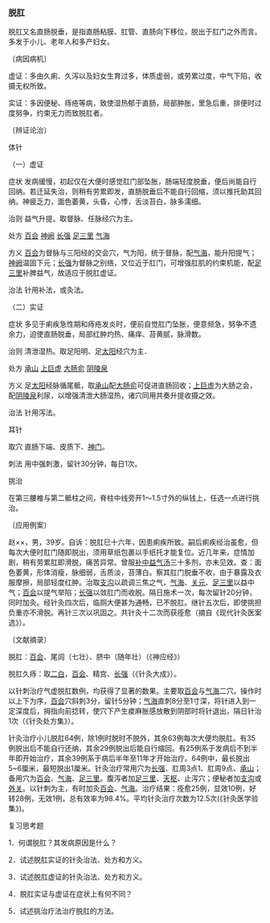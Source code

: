 ### 脱肛

脱肛又名直肠脱垂，是指直肠粘膜、肛管、直肠向下移位，脱出于肛门之外而言。多发于小儿、老年人和多产妇女。

〔病因病机〕

虚证：多由久痢、久泻以及妇女生育过多，体质虚弱，或劳累过度，中气下陷，收摄无权所致。

实证：多因便秘、痔疮等病，致使湿热郁于直肠，局部肿胀，里急后重，排便时过度努争，约束无力而致脱肛者。

〔辨证论治〕

体针

（一）虚证

症状  发病缓慢，初起仅在大便时感觉肛门部坠胀，肠端轻度脱垂，便后尚能自行回纳。若迁延失治，则稍有劳累即发，直肠脱垂后不能自行回缩，须以推托助其回纳。神疲乏力，面色萎黄，头昏，心悸，舌淡苔白，脉多濡细。

治则  益气升提。取督脉、任脉经穴为主。

处方  [百会](https://www.gmzyjc.com/read/zjs/zjs3.2.2-0.0.1.3.20.md)  [神阙](https://www.gmzyjc.com/read/zjs/zjs3.2.1-0.1.1.3.7.md)  [长强](https://www.gmzyjc.com/read/zjs/zjs3.2.2-0.0.1.3.1.md)  [足三里](https://www.gmzyjc.com/read/zjs/zjs3.1.1-3-0.1.3.3.36.md)  [气海](https://www.gmzyjc.com/read/zjs/zjs3.2.1-0.1.1.3.6.md)

方义  [百会](https://www.gmzyjc.com/read/zjs/zjs3.2.2-0.0.1.3.20.md)为督脉与三阳经的交会穴，气为阳，统于督脉，配[气海](https://www.gmzyjc.com/read/zjs/zjs3.2.1-0.1.1.3.6.md)，能升阳提气；[神阙](https://www.gmzyjc.com/read/zjs/zjs3.2.1-0.1.1.3.7.md)温固下元；[长强](https://www.gmzyjc.com/read/zjs/zjs3.2.2-0.0.1.3.1.md)为督脉之别络，又位近于肛门，可增强肛肌的约束机能，配[足三里](https://www.gmzyjc.com/read/zjs/zjs3.1.1-3-0.1.3.3.36.md)补脾益气，故适应于脱肛虚证。

治法  针用补法，或灸法。

（二）实证

症状  多见于痢疾急性期和痔疮发炎时，便前自觉肛门坠胀，便意频急，努争不遗余力，迫使直肠脱垂，局部红肿灼热、痛痒、苔黄腻，脉滑数。

治则  清泄湿热。取足阳明、足[太阳](https://www.gmzyjc.com/read/zjs/zjs3.4-0.1.1.4.0.md)经穴为主．

处方  [承山](https://www.gmzyjc.com/read/zjs/zjs3.1.7-8-0.0.1.3.57.md)  [上巨虚](https://www.gmzyjc.com/read/zjs/zjs3.1.1-3-0.1.3.3.37.md)  [大肠俞](https://www.gmzyjc.com/read/zjs/zjs3.1.7-8-0.0.1.3.25.md)  [阴陵泉](https://www.gmzyjc.com/read/zjs/zjs3.1.4-6-0.0.1.3.9.md)

方义  足[太阳](https://www.gmzyjc.com/read/zjs/zjs3.4-0.1.1.4.0.md)经脉循尾骶，取[承山](https://www.gmzyjc.com/read/zjs/zjs3.1.7-8-0.0.1.3.57.md)配[大肠俞](https://www.gmzyjc.com/read/zjs/zjs3.1.7-8-0.0.1.3.25.md)可促进直肠回收；[上巨虚](https://www.gmzyjc.com/read/zjs/zjs3.1.1-3-0.1.3.3.37.md)为大肠之会，配[阴陵泉](https://www.gmzyjc.com/read/zjs/zjs3.1.4-6-0.0.1.3.9.md)利尿，以增强清泄大肠湿热，诸穴同用共奏升提收摄之效。

治法  针用泻法。

耳针

取穴  直肠下端、皮质下、[神门](https://www.gmzyjc.com/read/zjs/zjs3.1.4-6-0.0.2.3.7.md)。

刺法  用中强刺激，留针30分钟，每日1次。

挑治

在第三腰椎与第二骶柱之间，脊柱中线旁开1～1.5寸外的纵钱上，任选一点进行挑治。

〔应用例案〕

赵××，男，39岁。自诉：脱肛巳十六年，因患痢疾所致。嗣后痢疾经治虽愈，但每次大便时肛门随即脱出，须用草纸包裹以手纸托才能复位。近几年来，症情加剧，稍有劳累肛即滑脱，痛苦异常。曾服[补中益气汤](https://www.gmzyjc.com/read/fjx/fjx07-0.2.0.0.0.md)三十多剂，亦未见效。查：面色萎黄，形体消瘦，脉细弱，舌质淡，苔薄白。察其肛门脱垂不收，由于暴露及衣服摩擦，局部轻度红肿。治取[支沟](https://www.gmzyjc.com/read/zjs/zjs3.1.9-12-0.0.2.3.6.md)以疏调三焦之气，[气海](https://www.gmzyjc.com/read/zjs/zjs3.2.1-0.1.1.3.6.md)、[关元](https://www.gmzyjc.com/read/zjs/zjs3.2.1-0.1.1.3.4.md)、[足三里](https://www.gmzyjc.com/read/zjs/zjs3.1.1-3-0.1.3.3.36.md)以益中气；[百会](https://www.gmzyjc.com/read/zjs/zjs3.2.2-0.0.1.3.20.md)以提气举陷；[长强](https://www.gmzyjc.com/read/zjs/zjs3.2.2-0.0.1.3.1.md)以敛肛门而收脱。隔日施术一次，每次留针20分钟，同时加灸。经针灸四次后，临厕大便甚为通畅，已不脱肛。继针五次后，即使挑担负重亦不滑脱。再针三次以巩固之。共针灸十二次而获痊愈（摘自《现代针灸医案选》）。

〔文献摘录〕

脱肛：[百会](https://www.gmzyjc.com/read/zjs/zjs3.2.2-0.0.1.3.20.md)、尾闾（七壮）、脐中（随年壮）（《神应经》）

脱肛久痔：取[二白](https://www.gmzyjc.com/read/zjs/zjs3.4-0.1.4.4.0.md)，[百会](https://www.gmzyjc.com/read/zjs/zjs3.2.2-0.0.1.3.20.md)、精宫、[长强](https://www.gmzyjc.com/read/zjs/zjs3.2.2-0.0.1.3.1.md)（《针灸大成》）。

以针刺治疗气虚脱肛数例，均获得了显著的数果。主要取[百会](https://www.gmzyjc.com/read/zjs/zjs3.2.2-0.0.1.3.20.md)与[气海](https://www.gmzyjc.com/read/zjs/zjs3.2.1-0.1.1.3.6.md)二穴。操作时以上下为序，[百会](https://www.gmzyjc.com/read/zjs/zjs3.2.2-0.0.1.3.20.md)穴斜刺3分，留针5分钟；[气海](https://www.gmzyjc.com/read/zjs/zjs3.2.1-0.1.1.3.6.md)直刺8分至1寸深，将针进入到一定深度后，拇指向前捻转，使穴下产生痠麻胀感放散到阴部时将针退出，隔日针治1次（《针灸处方集》）。

针灸治疗小儿脱肛64例，除1例时脱时不脱外，其余63例每次大便均脱肛。有35例脱出后不能自行还纳，其余29例脱出后能自行缩回。有25例系于发病后不到半年即开始治疗，其余39例系于病后半年至11年才开始治疗。64例中，最长脱出5~6厘米，最短脱出1厘米。针灸治疗常用穴为[长强](https://www.gmzyjc.com/read/zjs/zjs3.2.2-0.0.1.3.1.md)、肛周3点1、肛周9点、[承山](https://www.gmzyjc.com/read/zjs/zjs3.1.7-8-0.0.1.3.57.md)；备用穴为[百会](https://www.gmzyjc.com/read/zjs/zjs3.2.2-0.0.1.3.20.md)、[气海](https://www.gmzyjc.com/read/zjs/zjs3.2.1-0.1.1.3.6.md)、[足三里](https://www.gmzyjc.com/read/zjs/zjs3.1.1-3-0.1.3.3.36.md)。腹泻者加[足三里](https://www.gmzyjc.com/read/zjs/zjs3.1.1-3-0.1.3.3.36.md)、[天枢](https://www.gmzyjc.com/read/zjs/zjs3.1.1-3-0.1.3.3.25.md)、止泻穴；便秘者加[支沟](https://www.gmzyjc.com/read/zjs/zjs3.1.9-12-0.0.2.3.6.md)或[外关](https://www.gmzyjc.com/read/zjs/zjs3.1.9-12-0.0.2.3.5.md)。以针刺为主，有时加灸[百会](https://www.gmzyjc.com/read/zjs/zjs3.2.2-0.0.1.3.20.md)、[气海](https://www.gmzyjc.com/read/zjs/zjs3.2.1-0.1.1.3.6.md)。治疗结果：痊愈25例，显效10例，好转28例，无效1例，总有效率为98.4%。平均针灸治疗次数为12.5次(《针灸医学验集》)。

复习思考题

1．何谓脱肛？其发病原因是什么？

2．试述脱肛实证的针灸治法、处方和方义。

3．试述脱肛虚证的针灸治法、处方和方义。

4．脱肛实证与虚证在症状上有何不同？

5．试述挑治疗法治疗脱肛的方法。

